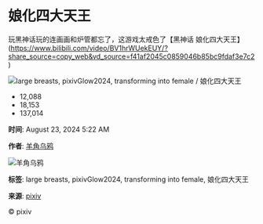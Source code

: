 # 娘化四大天王

玩黑神话玩的连画画和炉管都忘了，这游戏太戒色了【黑神话 娘化四大天王】(https://www.bilibili.com/video/BV1hrWUekEUY/?share_source=copy_web&vd_source=f41af2045c0859046b85bc9fdaf3e7c2)

![large breasts, pixivGlow2024, transforming into female / 娘化四大天王](https://i.pximg.net/img-master/img/2024/08/23/14/22/19/121754130_p0_master1200.jpg)

- 12,088
- 18,153
- 137,014

**时间**: August 23, 2024 5:22 AM

**作者**: [羊角乌鸦](https://www.pixiv.net/en/users/42961131)

![羊角乌鸦](https://i.pximg.net/user-profile/img/2021/10/31/10/49/14/21662728_fab8d69a1172da6d33cd5d631d3f9f8f_50.jpg)

**标签**: large breasts, pixivGlow2024, transforming into female, 娘化四大天王

**来源**: [pixiv](https://www.pixiv.net/en/artworks/121754130) 

© pixiv